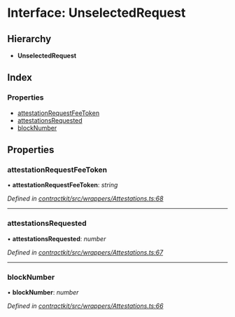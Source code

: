 # Interface: UnselectedRequest

## Hierarchy

* **UnselectedRequest**

## Index

### Properties

* [attestationRequestFeeToken](_wrappers_attestations_.unselectedrequest.md#attestationrequestfeetoken)
* [attestationsRequested](_wrappers_attestations_.unselectedrequest.md#attestationsrequested)
* [blockNumber](_wrappers_attestations_.unselectedrequest.md#blocknumber)

## Properties

###  attestationRequestFeeToken

• **attestationRequestFeeToken**: *string*

*Defined in [contractkit/src/wrappers/Attestations.ts:68](https://github.com/celo-org/celo-monorepo/blob/master/packages/contractkit/src/wrappers/Attestations.ts#L68)*

___

###  attestationsRequested

• **attestationsRequested**: *number*

*Defined in [contractkit/src/wrappers/Attestations.ts:67](https://github.com/celo-org/celo-monorepo/blob/master/packages/contractkit/src/wrappers/Attestations.ts#L67)*

___

###  blockNumber

• **blockNumber**: *number*

*Defined in [contractkit/src/wrappers/Attestations.ts:66](https://github.com/celo-org/celo-monorepo/blob/master/packages/contractkit/src/wrappers/Attestations.ts#L66)*
